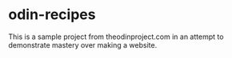 # odin-recipes

This is a sample project from theodinproject.com in an attempt to demonstrate mastery over making a website.